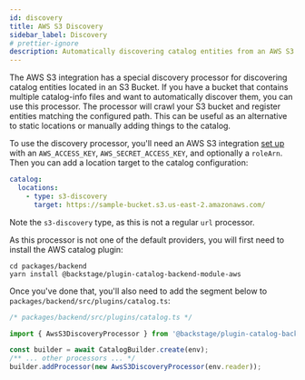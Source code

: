 ```yaml
---
id: discovery
title: AWS S3 Discovery
sidebar_label: Discovery
# prettier-ignore
description: Automatically discovering catalog entities from an AWS S3 Bucket
---
```


The AWS S3 integration has a special discovery processor for discovering catalog
entities located in an S3 Bucket. If you have a bucket that contains multiple
catalog-info files and want to automatically discover them, you can use this
processor. The processor will crawl your S3 bucket and register entities
matching the configured path. This can be useful as an alternative to static
locations or manually adding things to the catalog.

To use the discovery processor, you'll need an AWS S3 integration
[set up](locations.md) with an `AWS_ACCESS_KEY`, `AWS_SECRET_ACCESS_KEY`, and
optionally a `roleArn`. Then you can add a location target to the catalog
configuration:

```yaml
catalog:
  locations:
    - type: s3-discovery
      target: https://sample-bucket.s3.us-east-2.amazonaws.com/
```

Note the `s3-discovery` type, as this is not a regular `url` processor.

As this processor is not one of the default providers, you will first need to install the AWS catalog plugin:

```shell
cd packages/backend
yarn install @backstage/plugin-catalog-backend-module-aws
```

Once you've done that, you'll also need to add the segment below to `packages/backend/src/plugins/catalog.ts`:

```ts
/* packages/backend/src/plugins/catalog.ts */

import { AwsS3DiscoveryProcessor } from '@backstage/plugin-catalog-backend';

const builder = await CatalogBuilder.create(env);
/** ... other processors ... */
builder.addProcessor(new AwsS3DiscoveryProcessor(env.reader));
```
